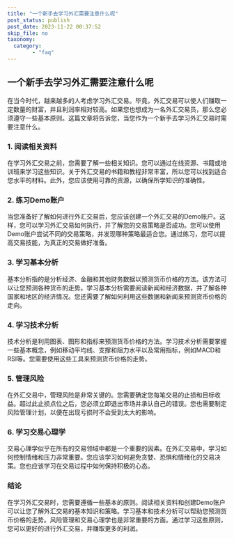 ```yaml
---
title: "一个新手去学习外汇需要注意什么呢"
post_status: publish
post_date: 2023-11-22 00:37:52
skip_file: no
taxonomy:
  category:
        - "faq"
---
```


## 一个新手去学习外汇需要注意什么呢

在当今时代，越来越多的人考虑学习外汇交易。毕竟，外汇交易可以使人们赚取一定数量的财富，并且利润率相对较高。如果您也想成为一名外汇交易员，那么您必须遵守一些基本原则。这篇文章将告诉您，当您作为一个新手去学习外汇交易时需要注意什么。

### 1. 阅读相关资料

在学习外汇交易之前，您需要了解一些相关知识。您可以通过在线资源、书籍或培训班来学习这些知识。关于外汇交易的书籍和教程非常丰富，所以您可以找到适合您水平的材料。此外，您应该使用可靠的资源，以确保所学知识的准确性。

### 2. 练习Demo账户

当您准备好了解如何进行外汇交易后，您应该创建一个外汇交易的Demo账户。这样，您可以学习外汇交易如何执行，并了解您的交易策略是否成功。您可以使用Demo账户尝试不同的交易策略，并发现哪种策略最适合您。通过练习，您可以提高交易技能，为真正的交易做好准备。

### 3. 学习基本分析

基本分析指的是分析经济、金融和其他财务数据以预测货币价格的方法。该方法可以让您预测各种货币的走势。学习基本分析需要阅读新闻和经济数据，并了解各种国家和地区的经济情况。您还需要了解如何利用这些数据和新闻来预测货币价格的走向。

### 4. 学习技术分析

技术分析是利用图表、图形和指标来预测货币价格的方法。学习技术分析需要掌握一些基本概念，例如移动平均线、支撑和阻力水平以及常用指标，例如MACD和RSI等。您需要使用这些工具来预测货币价格的走势。

### 5. 管理风险

在外汇交易中，管理风险是非常关键的。您需要确定您每笔交易的止损和目标收益。超过此止损点位之后，您必须立即退出市场并承认自己的错误。您也需要制定风险管理计划，以便在出现亏损时不会受到太大的影响。

### 6. 学习交易心理学

交易心理学似乎在所有的交易领域中都是一个重要的因素。在外汇交易中，学习如何控制情绪和压力非常重要。您应该学习如何避免贪婪、恐惧和情绪化的交易决策。您也应该学习在交易过程中如何保持积极的心态。

### 结论

在学习外汇交易时，您需要遵循一些基本的原则。阅读相关资料和创建Demo账户可以让您了解外汇交易的基本知识和策略。学习基本和技术分析可以帮助您预测货币价格的走势。风险管理和交易心理学也是非常重要的方面。通过学习这些原则，您可以更好的进行外汇交易，并赚取更多的利润。
